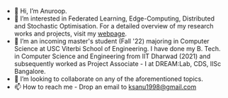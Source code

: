 - 👋 Hi, I’m Anuroop.
- 👀 I’m interested in Federated Learning, Edge-Computing, Distributed and Stochastic Optimisation. For a detailed overview of my research works and projects, visit my [webpage](https://ksanu1998.github.io).
- 🌱 I’m an incoming master's student (Fall '22) majoring in Computer Science at USC Viterbi School of Engineering. I have done my B. Tech. in Computer Science and Engineering from IIT Dharwad (2021) and subsequently worked as Project Associate - I at DREAM:Lab, CDS, IISc Bangalore.
- 💞️ I’m looking to collaborate on any of the aforementioned topics.
- 📫 How to reach me - Drop an email to ksanu1998@gmail.com

<!---
ksanu1998/ksanu1998 is a ✨ special ✨ repository because its `README.md` (this file) appears on your GitHub profile.
You can click the Preview link to take a look at your changes.
--->
